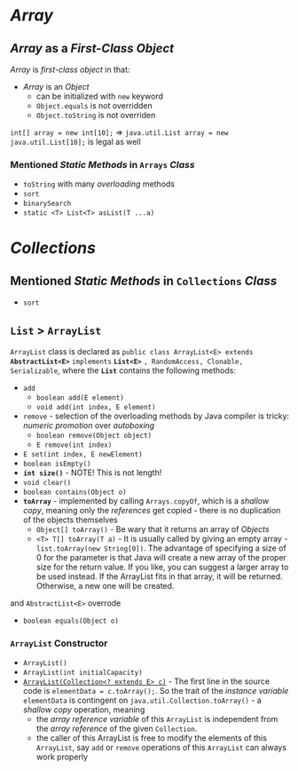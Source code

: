 # *Array*
## *Array* as a *First-Class Object*
*Array* is *first-class object* in that:
* *Array* is an *Object*
	* can be initialized with `new` keyword
	* `Object.equals` is not overridden
	* `Object.toString` is not overriden

`int[] array = new int[10];` => `java.util.List array = new java.util.List[10];` is legal as well

### Mentioned *Static Methods* in `Arrays` *Class*
* `toString` with many *overloading* methods
* `sort`
* `binarySearch`
* `static <T> List<T> asList(T ...a)`

# *Collections*
## Mentioned *Static Methods* in `Collections` *Class*
* `sort`

## `List` > `ArrayList`
`ArrayList` class is declared as `public class ArrayList<E> extends` **`AbstractList<E>`** `implements` **`List<E>`** `, RandomAccess, Clonable, Serializable`, where the **`List`** contains the following methods:

* `add`
  * `boolean add(E element)` 
  * `void add(int index, E element)`
* `remove` - selection of the overloading methods by Java compiler is tricky: *numeric promotion* over *autoboxing*
  * `boolean remove(Object object)`
  * `E remove(int index)`
* `E set(int index, E newElement)`
* `boolean isEmpty()`
* **`int size()`** - NOTE! This is not length!
* `void clear()`
* `boolean contains(Object o)`
* **`toArray`** - implemented by calling `Arrays.copyOf`, which is a *shallow copy*, meaning only the *references* get copied - there is no duplication of the objects themselves 
  * `Object[] toArray()` - Be wary that it returns an array of *Objects*
  * `<T> T[] toArray(T a)` - It is usually called by giving an empty array - `list.toArray(new String[0])`. The advantage of specifying a size of 0 for the parameter is that Java will create a new array of the proper size for the return value. If you like, you can suggest a larger array to be used instead. If the ArrayList fits in that array, it will be returned. Otherwise, a new one will be created.

and `AbstractList<E>` overrode

* `boolean equals(Object o)`

### `ArrayList` Constructor
* `ArrayList()`
* `ArrayList(int initialCapacity)`
* [`ArrayList(Collection<? extends E> c)`](http://grepcode.com/file/repository.grepcode.com/java/root/jdk/openjdk/8u40-b25/java/util/ArrayList.java#ArrayList.%3Cinit%3E%28java.util.Collection%29) - The first line in the source code is `elementData = c.toArray();`. So the trait of the *instance variable* `elementData` is contingent on `java.util.Collection.toArray()` - a *shallow copy* operation, meaning 
  * the *array reference variable* of this `ArrayList` is independent from the *array reference* of the given `Collection`.
  * the caller of this ArrayList is free to modify the elements of this `ArrayList`, say `add` or `remove` operations of this `ArrayList` can always work properly 
